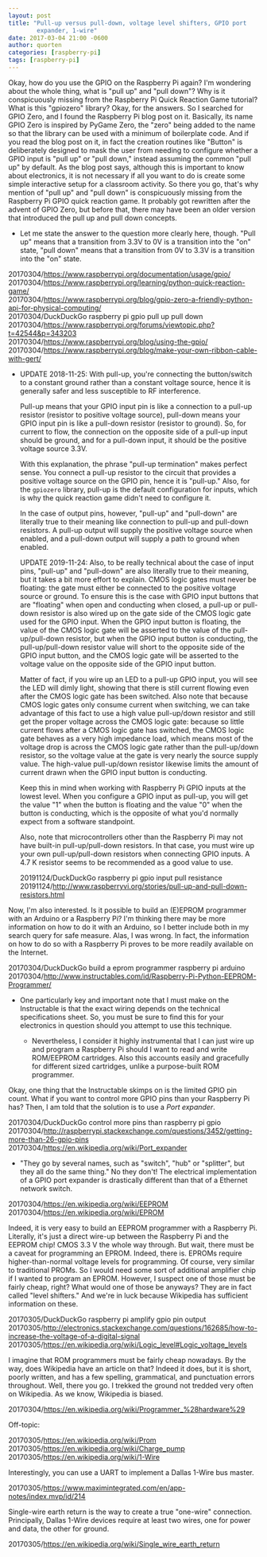 ```yaml
---
layout: post
title: "Pull-up versus pull-down, voltage level shifters, GPIO port
        expander, 1-wire"
date: 2017-03-04 21:00 -0600
author: quorten
categories: [raspberry-pi]
tags: [raspberry-pi]
---
```


Okay, how do you use the GPIO on the Raspberry Pi again?  I'm
wondering about the whole thing, what is "pull up" and "pull down"?
Why is it conspicuously missing from the Raspberry Pi Quick Reaction
Game tutorial?  What is this "gpiozero" library?  Okay, for the
answers.  So I searched for GPIO Zero, and I found the Raspberry Pi
blog post on it.  Basically, its name GPIO Zero is inspired by PyGame
Zero, the "zero" being added to the name so that the library can be
used with a minimum of boilerplate code.  And if you read the blog
post on it, in fact the creation routines like "Button" is
deliberately designed to mask the user from needing to configure
whether a GPIO input is "pull up" or "pull down," instead assuming the
common "pull up" by default.  As the blog post says, although this is
important to know about electronics, it is not necessary if all you
want to do is create some simple interactive setup for a classroom
activity.  So there you go, that's why mention of "pull up" and "pull
down" is conspicuously missing from the Raspberry Pi GPIO quick
reaction game.  It probably got rewritten after the advent of GPIO
Zero, but before that, there may have been an older version that
introduced the pull up and pull down concepts.

* Let me state the answer to the question more clearly here, though.
  "Pull up" means that a transition from 3.3V to 0V is a transition
  into the "on" state, "pull down" means that a transition from 0V to
  3.3V is a transition into the "on" state.

<!-- more -->

20170304/https://www.raspberrypi.org/documentation/usage/gpio/  
20170304/https://www.raspberrypi.org/learning/python-quick-reaction-game/  
20170304/https://www.raspberrypi.org/blog/gpio-zero-a-friendly-python-api-for-physical-computing/  
20170304/DuckDuckGo raspberry pi gpio pull up pull down  
20170304/https://www.raspberrypi.org/forums/viewtopic.php?t=42544&p=343203  
20170304/https://www.raspberrypi.org/blog/using-the-gpio/  
20170304/https://www.raspberrypi.org/blog/make-your-own-ribbon-cable-with-gert/

* UPDATE 2018-11-25: With pull-up, you're connecting the button/switch
  to a constant ground rather than a constant voltage source, hence it
  is generally safer and less susceptible to RF interference.

  Pull-up means that your GPIO input pin is like a connection to a
  pull-up resistor (resistor to positive voltage source), pull-down
  means your GPIO input pin is like a pull-down resistor (resistor to
  ground).  So, for current to flow, the connection on the opposite
  side of a pull-up input should be ground, and for a pull-down input,
  it should be the positive voltage source 3.3V.

  With this explanation, the phrase "pull-up termination" makes
  perfect sense.  You connect a pull-up resistor to the circuit that
  provides a positive voltage source on the GPIO pin, hence it is
  "pull-up."  Also, for the `gpiozero` library, pull-up is the default
  configuration for inputs, which is why the quick reaction game
  didn't need to configure it.

  In the case of output pins, however, "pull-up" and "pull-down" are
  literally true to their meaning like connection to pull-up and
  pull-down resistors.  A pull-up output will supply the positive
  voltage source when enabled, and a pull-down output will supply a
  path to ground when enabled.

  UPDATE 2019-11-24: Also, to be really technical about the case of
  input pins, "pull-up" and "pull-down" are also literally true to
  their meaning, but it takes a bit more effort to explain.  CMOS
  logic gates must never be floating: the gate must either be
  connected to the positive voltage source or ground.  To ensure this
  is the case with GPIO input buttons that are "floating" when open
  and conducting when closed, a pull-up or pull-down resistor is also
  wired up on the gate side of the CMOS logic gate used for the GPIO
  input.  When the GPIO input button is floating, the value of the
  CMOS logic gate will be asserted to the value of the
  pull-up/pull-down resistor, but when the GPIO input button is
  conducting, the pull-up/pull-down resistor value will short to the
  opposite side of the GPIO input button, and the CMOS logic gate will
  be asserted to the voltage value on the opposite side of the GPIO
  input button.

  Matter of fact, if you wire up an LED to a pull-up GPIO input, you
  will see the LED will dimly light, showing that there is still
  current flowing even after the CMOS logic gate has been switched.
  Also note that because CMOS logic gates only consume current when
  switching, we can take advantage of this fact to use a high value
  pull-up/down resistor and still get the proper voltage across the
  CMOS logic gate: because so little current flows after a CMOS logic
  gate has switched, the CMOS logic gate behaves as a very high
  impedance load, which means most of the voltage drop is across the
  CMOS logic gate rather than the pull-up/down resistor, so the
  voltage value at the gate is very nearly the source supply value.
  The high-value pull-up/down resistor likewise limits the amount of
  current drawn when the GPIO input button is conducting.

  Keep this in mind when working with Raspberry Pi GPIO inputs at the
  lowest level.  When you configure a GPIO input as pull-up, you will
  get the value "1" when the button is floating and the value "0" when
  the button is conducting, which is the opposite of what you'd
  normally expect from a software standpoint.

  Also, note that microcontrollers other than the Raspberry Pi may not
  have built-in pull-up/pull-down resistors.  In that case, you must
  wire up your own pull-up/pull-down resistors when connecting GPIO
  inputs.  A 4.7 K resistor seems to be recommended as a good value to
  use.

  20191124/DuckDuckGo raspberry pi gpio input pull resistance  
  20191124/http://www.raspberryvi.org/stories/pull-up-and-pull-down-resistors.html

Now, I'm also interested.  Is it possible to build an (E)EPROM
programmer with an Arduino or a Raspberry Pi?  I'm thinking there may
be more information on how to do it with an Arduino, so I better
include both in my search query for safe measure.  Alas, I was wrong.
In fact, the information on how to do so with a Raspberry Pi proves to
be more readily available on the Internet.

20170304/DuckDuckGo build a eprom programmer raspberry pi arduino  
20170304/http://www.instructables.com/id/Raspberry-Pi-Python-EEPROM-Programmer/

* One particularly key and important note that I must make on the
  Instructable is that the exact wiring depends on the technical
  specifications sheet.  So, you must be sure to find this for your
  electronics in question should you attempt to use this technique.

    * Nevertheless, I consider it highly instrumental that I can just
      wire up and program a Raspberry Pi should I want to read and
      write ROM/EEPROM cartridges.  Also this accounts easily and
      gracefully for different sized cartridges, unlike a
      purpose-built ROM programmer.

Okay, one thing that the Instructable skimps on is the limited GPIO
pin count.  What if you want to control more GPIO pins than your
Raspberry Pi has?  Then, I am told that the solution is to use a _Port
expander_.

20170304/DuckDuckGo control more pins than raspberry pi gpio  
20170304/http://raspberrypi.stackexchange.com/questions/3452/getting-more-than-26-gpio-pins  
20170304/https://en.wikipedia.org/wiki/Port_expander

* "They go by several names, such as "switch", "hub" or "splitter",
  but they all do the same thing."  No they don't!  The electrical
  implementation of a GPIO port expander is drastically different than
  that of a Ethernet network switch.

20170304/https://en.wikipedia.org/wiki/EEPROM  
20170304/https://en.wikipedia.org/wiki/EPROM

Indeed, it is very easy to build an EEPROM programmer with a Raspberry
Pi.  Literally, it's just a direct wire-up between the Raspberry Pi
and the EEPROM chip!  CMOS 3.3 V the whole way through.  But wait,
there must be a caveat for programming an EPROM.  Indeed, there is.
EPROMs require higher-than-normal voltage levels for programming.  Of
course, very similar to traditional PROMs.  So I would need some sort
of additional amplifier chip if I wanted to program an EPROM.
However, I suspect one of those must be fairly cheap, right?  What
would one of those be anyways?  They are in fact called "level
shifters."  And we're in luck because Wikipedia has sufficient
information on these.

20170305/DuckDuckGo raspberry pi amplify gpio pin output  
20170305/http://electronics.stackexchange.com/questions/162685/how-to-increase-the-voltage-of-a-digital-signal  
20170305/https://en.wikipedia.org/wiki/Logic_level#Logic_voltage_levels

I imagine that ROM programmers must be fairly cheap nowadays.  By the
way, does Wikipedia have an article on that?  Indeed it does, but it
is short, poorly written, and has a few spelling, grammatical, and
punctuation errors throughout.  Well, there you go.  I trekked the
ground not tredded very often on Wikipedia.  As we know, Wikipedia is
biased.

20170304/https://en.wikipedia.org/wiki/Programmer_%28hardware%29

Off-topic:

20170305/https://en.wikipedia.org/wiki/Prom  
20170305/https://en.wikipedia.org/wiki/Charge_pump  
20170305/https://en.wikipedia.org/wiki/1-Wire

Interestingly, you can use a UART to implement a Dallas 1-Wire bus
master.

20170305/https://www.maximintegrated.com/en/app-notes/index.mvp/id/214

Single-wire earth return is the way to create a true "one-wire"
connection.  Principally, Dallas 1-Wire devices require at least two
wires, one for power and data, the other for ground.

20170305/https://en.wikipedia.org/wiki/Single_wire_earth_return
